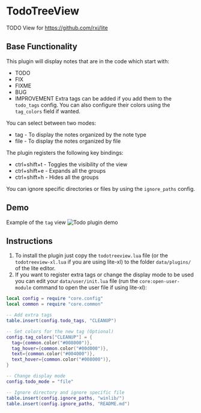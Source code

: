 # TodoTreeView

TODO View for https://github.com/rxi/lite


## Base Functionality

This plugin will display notes that are in the code which start with:
* TODO
* FIX
* FIXME
* BUG
* IMPROVEMENT
Extra tags can be added if you add them to the `todo_tags` config. You can also
configure their colors using the `tag_colors` field if wanted.

You can select between two modes:
* tag - To display the notes organized by the note type
* file - To display the notes organized by file

The plugin registers the following key bindings:
* ctrl+shift+t - Toggles the visibility of the view
* ctrl+shift+e - Expands all the groups
* ctrl+shift+h - Hides all the groups

You can ignore specific directories or files by using the `ignore_paths` config.

## Demo

Example of the `tag` view
![Todo plugin demo](/lite-todo-view.png)


## Instructions

1. To install the plugin just copy the `todotreeview.lua` file (or the
`todotreeview-xl.lua` if you are using lite-xl) to the folder `data/plugins/`
of the lite editor.
2. If you want to register extra tags or change the display mode to be used you
can edit your `data/user/init.lua` file (run the `core:open-user-module` command
to open the user file if using lite-xl):
```lua
local config = require "core.config"
local common = require "core.common"

-- Add extra tags
table.insert(config.todo_tags, "CLEANUP")

-- Set colors for the new tag (Optional)
config.tag_colors["CLEANUP"] = {
  tag={common.color("#008000")},
  tag_hover={common.color("#00d000")},
  text={common.color("#004000")},
  text_hover={common.color("#008000")},
}

-- Change display mode
config.todo_mode = "file"

-- Ignore directory and ignore specific file
table.insert(config.ignore_paths, "winlib/")
table.insert(config.ignore_paths, "README.md")
```

